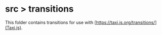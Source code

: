 # src > transitions

This folder contains transitions for use with [https://taxi.js.org/transitions/](Taxi.js).
